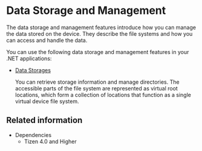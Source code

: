 # Data Storage and Management


The data storage and management features introduce how you can manage the data stored on the device. They describe the file systems and how you can access and handle the data.

You can use the following data storage and management features in your .NET applications:

-   [Data Storages](data-storages.md)

    You can retrieve storage information and manage directories. The accessible parts of the file system are represented as virtual root locations, which form a collection of locations that function as a single virtual device file system.


## Related information
* Dependencies
  -   Tizen 4.0 and Higher
